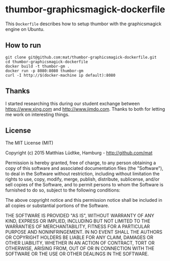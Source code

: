 # thumbor-graphicsmagick-dockerfile

This `Dockerfile` describes how to setup thumbor with the graphicsmagick engine on Ubuntu.

## How to run

    git clone git@github.com:mat/thumbor-graphicsmagick-dockerfile.git
    cd thumbor-graphicsmagick-dockerfile
    docker build -t thumbor-gm .
    docker run -p 8080:8080 thumbor-gm
    curl -I http://$(docker-machine ip default):8080


## Thanks

I started researching this during our student exchange between <https://www.xing.com> and <http://www.jimdo.com>. Thanks to both for letting me work on interesting things.

## License

The MIT License (MIT)

Copyright (c) 2015 Matthias Lüdtke, Hamburg - http://github.com/mat

Permission is hereby granted, free of charge, to any person obtaining a copy
of this software and associated documentation files (the "Software"), to deal
in the Software without restriction, including without limitation the rights
to use, copy, modify, merge, publish, distribute, sublicense, and/or sell
copies of the Software, and to permit persons to whom the Software is
furnished to do so, subject to the following conditions:

The above copyright notice and this permission notice shall be included in all
copies or substantial portions of the Software.

THE SOFTWARE IS PROVIDED "AS IS", WITHOUT WARRANTY OF ANY KIND, EXPRESS OR
IMPLIED, INCLUDING BUT NOT LIMITED TO THE WARRANTIES OF MERCHANTABILITY,
FITNESS FOR A PARTICULAR PURPOSE AND NONINFRINGEMENT. IN NO EVENT SHALL THE
AUTHORS OR COPYRIGHT HOLDERS BE LIABLE FOR ANY CLAIM, DAMAGES OR OTHER
LIABILITY, WHETHER IN AN ACTION OF CONTRACT, TORT OR OTHERWISE, ARISING FROM,
OUT OF OR IN CONNECTION WITH THE SOFTWARE OR THE USE OR OTHER DEALINGS IN THE
SOFTWARE.
